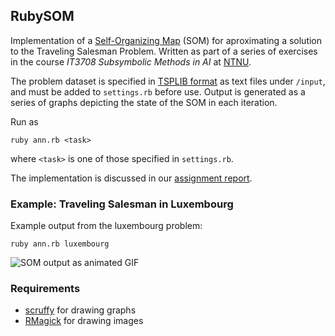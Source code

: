 ## RubySOM

Implementation of a [Self-Organizing Map](http://en.wikipedia.org/wiki/Self_organizing_maps) (SOM) for aproximating a solution to the Traveling Salesman Problem. Written as part of a series of exercises in the course _IT3708 Subsymbolic Methods in AI_ at [NTNU](http://ntnu.no).

The problem dataset is specified in [TSPLIB format](http://www.tsp.gatech.edu/world/) as text files under `/input`, and must be added to `settings.rb` before use.
Output is generated as a series of graphs depicting the state of the SOM in each iteration.

Run as

    ruby ann.rb <task>
    
where `<task>` is one of those specified in `settings.rb`.

The implementation is discussed in our [assignment report](RubySOM/blob/master/docs/report.pdf?raw=true).

### Example: Traveling Salesman in Luxembourg

Example output from the luxembourg problem:

    ruby ann.rb luxembourg

![SOM output as animated GIF](RubySOM/raw/master/docs/lux.gif)

### Requirements

* [scruffy](scruffy.rubyforge.org) for drawing graphs
* [RMagick](rmagick.rubyforge.org) for drawing images
